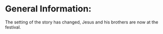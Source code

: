 # General Information:

The setting of the story has changed, Jesus and his brothers are now at the festival.